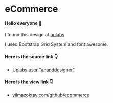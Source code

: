 # eCommerce
#### Hello everyone :wave:<br>

I found this design at [uplabs](https://www.uplabs.com)

I used Bootstrap Grid System and font awesome. 

####  Here is the source link :point_down:
- [Uplabs user "ananddesigner"](https://www.uplabs.com/posts/vuesax-admin-dashboard-template-ecommerce-grid-page)

####  Here is the view link :point_down:
- [yilmazoktav.com/github/ecommerce](http://yilmazoktav.com/github/ecommerce/)

